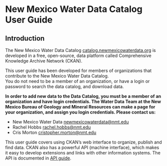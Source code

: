# New Mexico Water Data Catalog User Guide

## Introduction
The New Mexico Water Data Catalog [catalog.newmexicowaterdata.org](https://catalog.newmexicowaterdata.org) is 
developed in a free, open-source, 
data platform called Comprehensive Knowledge Archive Network (CKAN).

This user guide has been developed  for members of organizations that contribute to the New Mexico Water Data Catalog.  
You do not need to be a member of an organization, or have a login or password to search the data catalog, and download data.

**In order to add new data  to the Data Catalog, you must be a member of an organization and  have login credentials.
The Water Data Team at  the New Mexico Bureau of Geology and Mineral Resources can make a page for your organization,
and assign you login credentials. Please contact us:**

- New Mexico Water Data newmexicowaterdata@nmt.edu
- Rachel Hobbs rachel.hobbs@nmt.edu
- Cris Morton cristopher.morton@nmt.edu

This user guide covers using CKAN’s web interface to organize, publish and find data. 
CKAN also has a powerful API (machine interface), which makes it easy to develop extensions and links 
with other information systems. The API is documented in [API guide](https://docs.ckan.org/en/2.9/api/index.html).